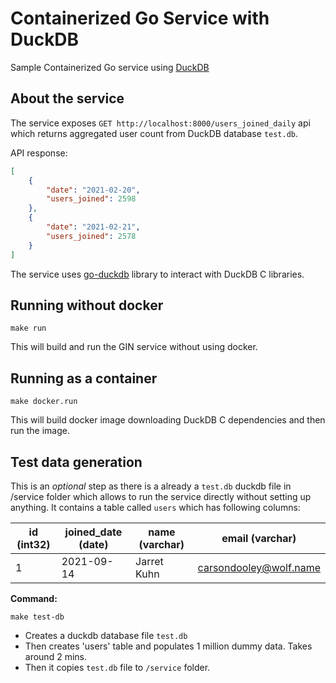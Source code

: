 # Containerized Go Service with DuckDB
Sample Containerized Go service using [DuckDB](https://duckdb.org/)

## About the service
The service exposes `GET http://localhost:8000/users_joined_daily` api which returns aggregated user count from DuckDB database `test.db`.

API response:
```json
[
	{
		"date": "2021-02-20",
		"users_joined": 2598
	},
	{
		"date": "2021-02-21",
		"users_joined": 2578
	}
]
```
The service uses [go-duckdb](https://github.com/marcboeker/go-duckdb) library to interact with DuckDB C libraries.


## Running without docker
```
make run
```
This will build and run the GIN service without using docker.


## Running as a container
```
make docker.run
```
This will build docker image downloading DuckDB C dependencies and then run the image.


## Test data generation
This is an *optional* step as there is a already a `test.db` duckdb file in /service folder which allows to run the service directly without setting up anything. It contains a table called `users` which has following columns:

| id (int32)| joined_date (date) | name (varchar)|    email (varchar)      |
|-----------|--------------------|---------------|-------------------------|
|      1    |     2021-09-14     |  Jarret Kuhn  |  carsondooley@wolf.name |


**Command:**
```
make test-db
```
- Creates a duckdb database file `test.db`
- Then creates 'users' table and populates 1 million dummy data. Takes around 2 mins.
- Then it copies `test.db` file to `/service` folder.
